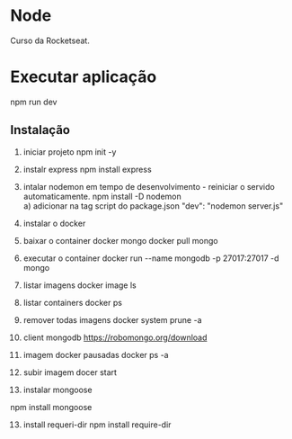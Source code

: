 # Node
Curso da Rocketseat.

# Executar aplicação
npm run dev

## Instalação
1. iniciar projeto
  npm init -y

2. instalr express
  npm install express

3. intalar nodemon em tempo de desenvolvimento - reiniciar o servido automaticamente.
  npm install -D nodemon  
  a) adicionar na tag script do package.json
     "dev": "nodemon server.js"


4. instalar o docker

5. baixar o container docker mongo
   docker pull mongo
6. executar o container
   docker run --name mongodb -p 27017:27017 -d mongo
7. listar imagens 
  docker image ls

8. listar containers
    docker ps
9. remover todas imagens
  docker system prune -a

10. client mongodb
  https://robomongo.org/download

11. imagem docker pausadas
    docker ps -a

12. subir imagem
  docer start <nome-imagem>
  
13. instalar mongoose

  npm install mongoose

  13. install requeri-dir
    npm install require-dir


